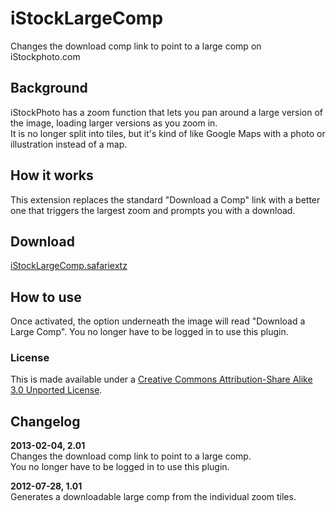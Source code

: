 # iStockLargeComp

Changes the download comp link to point to a large comp on iStockphoto.com

## Background

iStockPhoto has a zoom function that lets you pan around a large version of the image, loading larger versions as you zoom in.  
It is no longer split into tiles, but it's kind of like Google Maps with a photo or illustration instead of a map.

## How it works

This extension replaces the standard "Download a Comp" link with a better one that triggers the largest zoom and prompts you with a download.  

## Download

[iStockLargeComp.safariextz](http://www.gingerbeardman.com/safari/iStockLargeComp.safariextz)

## How to use
Once activated, the option underneath the image will read "Download a Large Comp". You no longer have to be logged in to use this plugin.

### License
This is made available under a [Creative Commons Attribution-Share Alike 3.0 Unported License](http://creativecommons.org/licenses/by-sa/3.0).

## Changelog

**2013-02-04, 2.01**  
Changes the download comp link to point to a large comp.  
You no longer have to be logged in to use this plugin.  

**2012-07-28, 1.01**  
Generates a downloadable large comp from the individual zoom tiles.